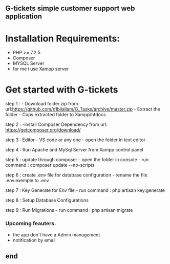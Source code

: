 ## G-tickets simple customer support web application

# Installation Requirements:
- PHP >= 7.2.5
- Composer
- MYSQL Server
- for me i use Xampp server

# Get started with G-tickets
step 1 : 
    - Download folder.zip from url:https://github.com/n1bilallam/G_Tasks/archive/master.zip
    - Extract the folder
    - Copy extracted folder to Xampp/htdocs
    
step 2 :
    -install Composer Dependency from url: https://getcomposer.org/download/
    
step 3 : Editor
    - VS code or any one
    - open the folder in text editor
  
 step 4 : Run Apache and MySql Server from Xampp control panel
 
 step 5 : update through composer 
    - open the folder in console
    - run command : composer update --no-scripts
    
 step 6 : create .env file for database configuration
    - rename the file .env.exemple to .env
 
 step 7 : Key Generate for Env file
    - run command : php artisan key:generate

 step 8 : Setup Database Configurations
 
 step 9 : Run Migrations
    - run command : php artisan migrate


### Upcoming feauters.

- the app don't have a Admin management.
- notification by email

## end


